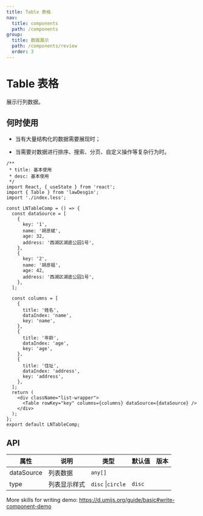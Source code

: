```yaml
---
title: Table 表格
nav:
  title: components
  path: /components
group:
  title: 数据展示
  path: /components/review
  order: 3
---
```


# Table 表格

展示行列数据。

## 何时使用

- 当有大量结构化的数据需要展现时；

- 当需要对数据进行排序、搜索、分页、自定义操作等复杂行为时。

```tsx
/**
 * title: 基本使用
 * desc: 基本使用
 */
import React, { useState } from 'react';
import { Table } from 'lawDesgin';
import './index.less';

const LNTableComp = () => {
  const dataSource = [
    {
      key: '1',
      name: '胡彦斌',
      age: 32,
      address: '西湖区湖底公园1号',
    },
    {
      key: '2',
      name: '胡彦祖',
      age: 42,
      address: '西湖区湖底公园1号',
    },
  ];

  const columns = [
    {
      title: '姓名',
      dataIndex: 'name',
      key: 'name',
    },
    {
      title: '年龄',
      dataIndex: 'age',
      key: 'age',
    },
    {
      title: '住址',
      dataIndex: 'address',
      key: 'address',
    },
  ];
  return (
    <div className="list-wrapper">
      <Table rowKey="key" columns={columns} dataSource={dataSource} />
    </div>
  );
};
export default LNTableComp;
```

## API

| 属性       | 说明         | 类型              | 默认值 | 版本 |
| ---------- | ------------ | ----------------- | ------ | ---- |
| dataSource | 列表数据     | `any[]`           |        |      |
| type       | 列表显示样式 | `disc` \|`circle` | `disc` |      |

More skills for writing demo: https://d.umijs.org/guide/basic#write-component-demo

